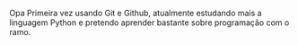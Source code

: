 <hl align="center"> Opa </hl>
Primeira vez usando Git e Github, atualmente estudando mais a linguagem Python e pretendo aprender bastante sobre programação com o ramo.
